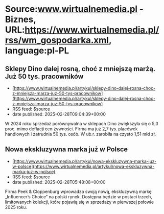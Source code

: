 # Source:www.wirtualnemedia.pl - Biznes, URL:https://www.wirtualnemedia.pl/rss/wm_gospodarka.xml, language:pl-PL

## Sklepy Dino dalej rosną, choć z mniejszą marżą. Już 50 tys. pracowników
 - [https://www.wirtualnemedia.pl/artykul/sklepy-dino-dalej-rosna-choc-z-mniejsza-marza-juz-50-tys-pracownikow](https://www.wirtualnemedia.pl/artykul/sklepy-dino-dalej-rosna-choc-z-mniejsza-marza-juz-50-tys-pracownikow)
 - RSS feed: $source
 - date published: 2025-02-28T09:04:39+00:00

W 2024 roku sprzedaż porównywalna w sklepach Dino zwiększyła się o 5,3 proc. mimo deflacji cen żywności. Firma ma już 2,7 tys. placówek handlowych i zatrudnia 50 tys. osób. W ub.r. zarobiła na czysto 1,51 mld zł.

## Nowa ekskluzywna marka już w Polsce
 - [https://www.wirtualnemedia.pl/artykul/nowa-ekskluzywna-marka-juz-w-polsce](https://www.wirtualnemedia.pl/artykul/nowa-ekskluzywna-marka-juz-w-polsce)
 - RSS feed: $source
 - date published: 2025-02-28T05:48:08+00:00

Firma Peek & Cloppenburg wprowadza swoją nową, ekskluzywną markę „Influencer’s Choice” na polski rynek. Dostępna będzie w postaci trzech, limitowanych kolekcji, które pojawią się w sprzedaży w pierwszej połowie 2025 roku.

